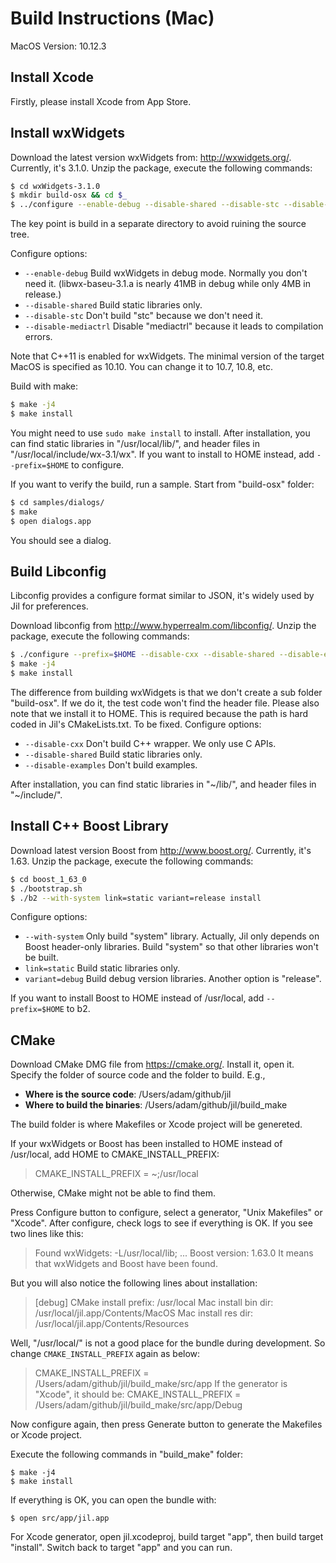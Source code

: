 # Build Instructions (Mac)

MacOS Version: 10.12.3

## Install Xcode

Firstly, please install Xcode from App Store.


## Install wxWidgets

Download the latest version wxWidgets from: http://wxwidgets.org/. Currently, it's 3.1.0.
Unzip the package, execute the following commands:
```bash
$ cd wxWidgets-3.1.0
$ mkdir build-osx && cd $_
$ ../configure --enable-debug --disable-shared --disable-stc --disable-mediactrl --with-osx_cocoa CXX='clang++ -std=c++11 -stdlib=libc++' CC=clang --with-macosx-version-min=10.10
```
The key point is build in a separate directory to avoid ruining the source tree.

Configure options:
- `--enable-debug` Build wxWidgets in debug mode. Normally you don't need it. (libwx-baseu-3.1.a is nearly 41MB in debug while only 4MB in release.)
- `--disable-shared` Build static libraries only.
- `--disable-stc` Don't build "stc" because we don't need it.
- `--disable-mediactrl` Disable "mediactrl" because it leads to compilation errors.

Note that C++11 is enabled for wxWidgets.
The minimal version of the target MacOS is specified as 10.10. You can change it to 10.7, 10.8, etc.

Build with make:
```bash
$ make -j4
$ make install
```
You might need to use `sudo make install` to install.
After installation, you can find static libraries in "/usr/local/lib/", and header files in "/usr/local/include/wx-3.1/wx".
If you want to install to HOME instead, add `--prefix=$HOME` to configure.

If you want to verify the build, run a sample.
Start from "build-osx" folder:
```bash
$ cd samples/dialogs/
$ make
$ open dialogs.app
```
You should see a dialog.


## Build Libconfig

Libconfig provides a configure format similar to JSON, it's widely used by Jil for preferences.

Download libconfig from http://www.hyperrealm.com/libconfig/.
Unzip the package, execute the following commands:
```bash
$ ./configure --prefix=$HOME --disable-cxx --disable-shared --disable-examples CC=clang
$ make -j4
$ make install
```
The difference from building wxWidgets is that we don't create a sub folder "build-osx". If we do it, the test code won't find the header file.
Please also note that we install it to HOME. This is required because the path is hard coded in Jil's CMakeLists.txt. To be fixed.
Configure options:
- `--disable-cxx` Don't build C++ wrapper. We only use C APIs.
- `--disable-shared` Build static libraries only.
- `--disable-examples` Don't build examples.

After installation, you can find static libraries in "~/lib/", and header files in "~/include/".


## Install C++ Boost Library

Download latest version Boost from http://www.boost.org/. Currently, it's 1.63.
Unzip the package, execute the following commands:
```bash
$ cd boost_1_63_0
$ ./bootstrap.sh
$ ./b2 --with-system link=static variant=release install
```
Configure options:
- `--with-system` Only build "system" library. Actually, Jil only depends on Boost header-only libraries. Build "system" so that other libraries won't be built.
- `link=static` Build static libraries only.
- `variant=debug` Build debug version libraries. Another option is "release".

If you want to install Boost to HOME instead of /usr/local, add `--prefix=$HOME` to b2.


## CMake

Download CMake DMG file from https://cmake.org/.
Install it, open it.
Specify the folder of source code and the folder to build. E.g.,

- **Where is the source code**: /Users/adam/github/jil
- **Where to build the binaries**: /Users/adam/github/jil/build_make

The build folder is where Makefiles or Xcode project will be genereted.

If your wxWidgets or Boost has been installed to HOME instead of /usr/local, add HOME to CMAKE_INSTALL_PREFIX:
> CMAKE_INSTALL_PREFIX = ~;/usr/local

Otherwise, CMake might not be able to find them.

Press Configure button to configure, select a generator, "Unix Makefiles" or "Xcode".
After configure, check logs to see if everything is OK. If you see two lines like this:
> Found wxWidgets: -L/usr/local/lib; ...
> Boost version: 1.63.0
It means that wxWidgets and Boost have been found.

But you will also notice the following lines about installation:
> [debug] CMake install prefix: /usr/local
> Mac install bin dir: /usr/local/jil.app/Contents/MacOS
> Mac install res dir: /usr/local/jil.app/Contents/Resources

Well, "/usr/local/" is not a good place for the bundle during development. So change `CMAKE_INSTALL_PREFIX` again as below:
> CMAKE_INSTALL_PREFIX = /Users/adam/github/jil/build_make/src/app
If the generator is "Xcode", it should be:
> CMAKE_INSTALL_PREFIX = /Users/adam/github/jil/build_make/src/app/Debug

Now configure again, then press Generate button to generate the Makefiles or Xcode project.

Execute the following commands in "build_make" folder:
```
$ make -j4
$ make install
```
If everything is OK, you can open the bundle with:
```
$ open src/app/jil.app
```

For Xcode generator, open jil.xcodeproj, build target "app", then build target "install".
Switch back to target "app" and you can run.

